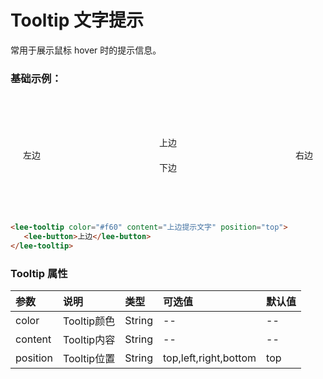 # Tooltip 文字提示 <Badge text="news" type="error"/>

常用于展示鼠标 hover 时的提示信息。
### 基础示例：
<div class="leeblock">
    <div class="leesource">
      <div class="top">
        <lee-tool-tip color="#f60" content="上边提示文字" position="top">
          <lee-button>上边</lee-button>
         </lee-tool-tip>
      </div>
      <div class="left">
        <lee-tool-tip color="#333" content="左边提示文字" position="left">
          <lee-button>左边</lee-button>
        </lee-tool-tip>
      </div>
      <div class="right">
        <lee-tool-tip color="#fc0" content="右边提示文字" position="right">
          <lee-button>右边</lee-button>
        </lee-tool-tip>
      </div>
      <div class="bottom">
        <lee-tool-tip color="#409eff" content="下边提示文字" position="bottom">
          <lee-button>下边</lee-button>
        </lee-tool-tip>
      </div>
    </div>
<lee-code>
    
```html
<lee-tooltip color="#f60" content="上边提示文字" position="top">
   <lee-button>上边</lee-button>
</lee-tooltip>
```
</lee-code>
</div>




### Tooltip 属性

参数|说明|类型|可选值|默认值
:------|:------|:------|:------|:------
color|Tooltip颜色|String|--|--
content|Tooltip内容|String|--|--
position|Tooltip位置|String|top,left,right,bottom|top


<script>
    export default {
        data() {
              return {
              }
          }
    }
</script>
<style scoped>
    .leesource{padding:65px 20px;}
    .left{float: left;}
    .right{float: right;}
    .bottom{clear: both;text-align: center}
    .top{text-align: center}
    
</style>